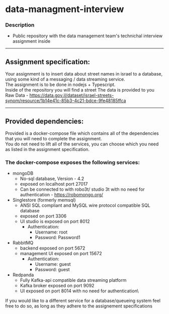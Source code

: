 # **data-managment-interview**
### Description
 - Public repository with the data management team's technichal interview assignment inside  
 ---
 ## Assignment specification:
Your assignment is to insert data about street names in israel to a database, using some kind of a messaging / data streaming service.\
The assignment is to be done in nodejs + Typescript.\
Inside of the repository you will find a street
The data is provided to you \
Raw Data - https://data.gov.il/dataset/israel-streets-synom/resource/1b14e41c-85b3-4c21-bdce-9fe48185ffca

---
## Provided dependencies:
 Provided is a docker-compose file which contains all of the dependencies that you will need to complete the assignment.\
 You do not need to lift all of the services, you can choose which you need as listed in the assignment specification.
 ### The docker-compose exposes the following services:
  - mongoDB
  	- No-sql database, Version - 4.2
	- exposed on localhost port  27017
	- Can be connected to with robo3t/ studio 3t with no need for authentication - https://robomongo.org/
  - Singlestore (formerly memsql)
  	- ANSI SQL compliant and MySQL wire protocol compatible SQL database
	- exposed on port 3306
	- UI studio is exposed on port 8012
		- Authentication:
			- Username: root
			- Password: Password1
 - RabbitMQ
	- backend exposed on port 5672
	- management UI exposed on port 15672
		- Authentication:
			- Username: guest
			- Password: guest
 - Redpanda
	- Fully Kafka-api compatible data streaming platform
	- Kafka broker exposed on port 9092
	- UI exposed on port 8014 with no need for authentication\

If you would like to a different service for a database/queueing system feel free to do so, as long as they adhere to the assignement specifications

